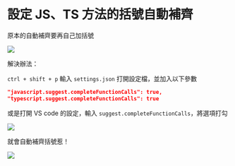 # 設定 JS、TS 方法的括號自動補齊

原本的自動補齊要再自己加括號

![](https://i.imgur.com/djB9YyI.png)

解決辦法：

`ctrl + shift + p` 輸入 `settings.json` 打開設定檔，並加入以下參數

```json
"javascript.suggest.completeFunctionCalls": true,
"typescript.suggest.completeFunctionCalls": true
```

或是打開 VS code 的設定，輸入 `suggest.completeFunctionCalls`，將選項打勾

![](https://i.imgur.com/XHVNQui.png)

就會自動補齊括號惹！

![](https://i.imgur.com/teIu4g8.png)
